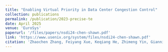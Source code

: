 ```yaml
---
title: "Enabling Virtual Priority in Data Center Congestion Control"
collection: publications
permalink: /publication/2023-precise-te
date: April 2025
venue: 'EuroSys'
paperurl: '/files/papers/nsdi24-chen-shawn.pdf'
link: 'https://www.usenix.org/system/files/nsdi24-chen-shawn.pdf'
citation: 'Zhaochen Zhang, Feiyang Xue, Keqiang He, Zhimeng Yin, Gianni Antichi, Jiaqi Gao, Yizhi Wang, Rui Ning, Haixin Nan, Xu Zhang, Peirui Cao, Xiaoliang Wang, Wanchun Dou, Guihai Chen, Chen Tian'
---
```


